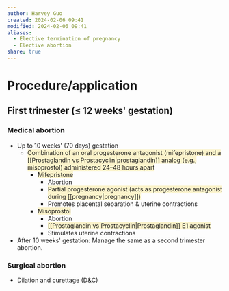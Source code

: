 ```yaml
---
author: Harvey Guo
created: 2024-02-06 09:41
modified: 2024-02-06 09:41
aliases:
  - Elective termination of pregnancy
  - Elective abortion
share: true
---
```

# Procedure/application
## First trimester (≤ 12 weeks' gestation)
### Medical abortion
- Up to 10 weeks' (70 days) gestation
	- <span style="background:rgba(240, 200, 0, 0.2)">Combination of an oral progesterone antagonist (mifepristone) and a [[Prostaglandin vs Prostacyclin|prostaglandin]] analog (e.g., misoprostol) administered 24–48 hours apart</span>
		- <span style="background:rgba(240, 200, 0, 0.2)">Mifepristone</span>
			- Abortion
			- <span style="background:rgba(240, 200, 0, 0.2)">Partial progesterone agonist (acts as progesterone antagonist during [[pregnancy|pregnancy]])</span>
			- Promotes placental separation & uterine contractions
		- <span style="background:rgba(240, 200, 0, 0.2)">Misoprostol</span>
			- Abortion
			- <span style="background:rgba(240, 200, 0, 0.2)">[[Prostaglandin vs Prostacyclin|Prostaglandin]] E1 agonist</span>
			- Stimulates uterine contractions
- After 10 weeks' gestation: Manage the same as a second trimester abortion.
### Surgical abortion
- Dilation and curettage (D&C)